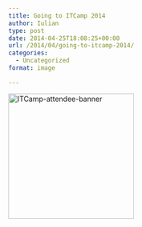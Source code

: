 ```yaml
---
title: Going to ITCamp 2014
author: Iulian
type: post
date: 2014-04-25T18:08:25+00:00
url: /2014/04/going-to-itcamp-2014/
categories:
  - Uncategorized
format: image

---
```

[<img src="http://www.iuliantabara.com/wp-content/uploads/2014/04/ITCamp-attendee-banner.jpg" alt="ITCamp-attendee-banner" width="250" height="250" class="aligncenter size-full wp-image-432" srcset="https://www.iuliantabara.com/wp-content/uploads/2014/04/ITCamp-attendee-banner.jpg 250w, https://www.iuliantabara.com/wp-content/uploads/2014/04/ITCamp-attendee-banner-150x150.jpg 150w" sizes="(max-width: 250px) 100vw, 250px" />][1]

 [1]: http://www.iuliantabara.com/wp-content/uploads/2014/04/ITCamp-attendee-banner.jpg